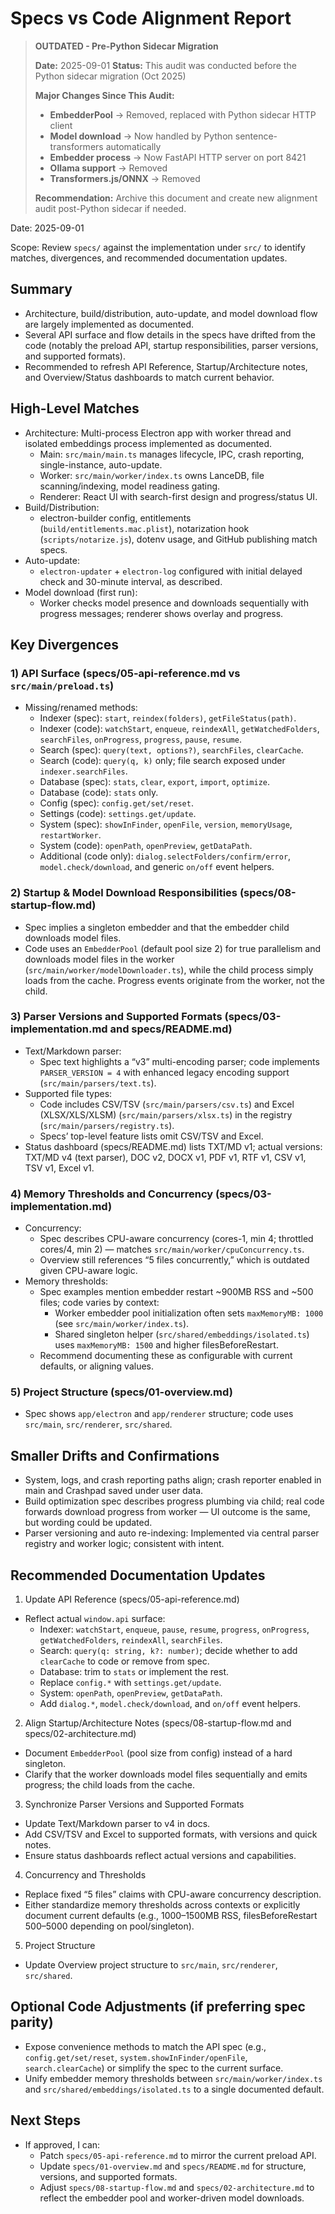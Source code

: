 # Specs vs Code Alignment Report

> **OUTDATED - Pre-Python Sidecar Migration**
>
> **Date:** 2025-09-01
> **Status:** This audit was conducted before the Python sidecar migration (Oct 2025)
>
> **Major Changes Since This Audit:**
> - **EmbedderPool** → Removed, replaced with Python sidecar HTTP client
> - **Model download** → Now handled by Python sentence-transformers automatically
> - **Embedder process** → Now FastAPI HTTP server on port 8421
> - **Ollama support** → Removed
> - **Transformers.js/ONNX** → Removed
>
> **Recommendation:** Archive this document and create new alignment audit post-Python sidecar if needed.

Date: 2025-09-01

Scope: Review `specs/` against the implementation under `src/` to identify matches, divergences, and recommended documentation updates.

## Summary

- Architecture, build/distribution, auto-update, and model download flow are largely implemented as documented.
- Several API surface and flow details in the specs have drifted from the code (notably the preload API, startup responsibilities, parser versions, and supported formats).
- Recommended to refresh API Reference, Startup/Architecture notes, and Overview/Status dashboards to match current behavior.

## High-Level Matches

- Architecture: Multi-process Electron app with worker thread and isolated embeddings process implemented as documented.
  - Main: `src/main/main.ts` manages lifecycle, IPC, crash reporting, single-instance, auto-update.
  - Worker: `src/main/worker/index.ts` owns LanceDB, file scanning/indexing, model readiness gating.
  - Renderer: React UI with search-first design and progress/status UI.
- Build/Distribution:
  - electron-builder config, entitlements (`build/entitlements.mac.plist`), notarization hook (`scripts/notarize.js`), dotenv usage, and GitHub publishing match specs.
- Auto-update:
  - `electron-updater` + `electron-log` configured with initial delayed check and 30-minute interval, as described.
- Model download (first run):
  - Worker checks model presence and downloads sequentially with progress messages; renderer shows overlay and progress.

## Key Divergences

### 1) API Surface (specs/05-api-reference.md vs `src/main/preload.ts`)

- Missing/renamed methods:
  - Indexer (spec): `start`, `reindex(folders)`, `getFileStatus(path)`.
  - Indexer (code): `watchStart`, `enqueue`, `reindexAll`, `getWatchedFolders`, `searchFiles`, `onProgress`, `progress`, `pause`, `resume`.
  - Search (spec): `query(text, options?)`, `searchFiles`, `clearCache`.
  - Search (code): `query(q, k)` only; file search exposed under `indexer.searchFiles`.
  - Database (spec): `stats`, `clear`, `export`, `import`, `optimize`.
  - Database (code): `stats` only.
  - Config (spec): `config.get/set/reset`.
  - Settings (code): `settings.get/update`.
  - System (spec): `showInFinder`, `openFile`, `version`, `memoryUsage`, `restartWorker`.
  - System (code): `openPath`, `openPreview`, `getDataPath`.
  - Additional (code only): `dialog.selectFolders/confirm/error`, `model.check/download`, and generic `on/off` event helpers.

### 2) Startup & Model Download Responsibilities (specs/08-startup-flow.md)

- Spec implies a singleton embedder and that the embedder child downloads model files.
- Code uses an `EmbedderPool` (default pool size 2) for true parallelism and downloads model files in the worker (`src/main/worker/modelDownloader.ts`), while the child process simply loads from the cache. Progress events originate from the worker, not the child.

### 3) Parser Versions and Supported Formats (specs/03-implementation.md and specs/README.md)

- Text/Markdown parser:
  - Spec text highlights a “v3” multi-encoding parser; code implements `PARSER_VERSION = 4` with enhanced legacy encoding support (`src/main/parsers/text.ts`).
- Supported file types:
  - Code includes CSV/TSV (`src/main/parsers/csv.ts`) and Excel (XLSX/XLS/XLSM) (`src/main/parsers/xlsx.ts`) in the registry (`src/main/parsers/registry.ts`).
  - Specs’ top-level feature lists omit CSV/TSV and Excel.
- Status dashboard (specs/README.md) lists TXT/MD v1; actual versions: TXT/MD v4 (text parser), DOC v2, DOCX v1, PDF v1, RTF v1, CSV v1, TSV v1, Excel v1.

### 4) Memory Thresholds and Concurrency (specs/03-implementation.md)

- Concurrency:
  - Spec describes CPU-aware concurrency (cores-1, min 4; throttled cores/4, min 2) — matches `src/main/worker/cpuConcurrency.ts`.
  - Overview still references “5 files concurrently,” which is outdated given CPU-aware logic.
- Memory thresholds:
  - Spec examples mention embedder restart ~900MB RSS and ~500 files; code varies by context:
    - Worker embedder pool initialization often sets `maxMemoryMB: 1000` (see `src/main/worker/index.ts`).
    - Shared singleton helper (`src/shared/embeddings/isolated.ts`) uses `maxMemoryMB: 1500` and higher filesBeforeRestart.
  - Recommend documenting these as configurable with current defaults, or aligning values.

### 5) Project Structure (specs/01-overview.md)

- Spec shows `app/electron` and `app/renderer` structure; code uses `src/main`, `src/renderer`, `src/shared`.

## Smaller Drifts and Confirmations

- System, logs, and crash reporting paths align; crash reporter enabled in main and Crashpad saved under user data.
- Build optimization spec describes progress plumbing via child; real code forwards download progress from worker — UI outcome is the same, but wording could be updated.
- Parser versioning and auto re-indexing: Implemented via central parser registry and worker logic; consistent with intent.

## Recommended Documentation Updates

1) Update API Reference (specs/05-api-reference.md)
- Reflect actual `window.api` surface:
  - Indexer: `watchStart`, `enqueue`, `pause`, `resume`, `progress`, `onProgress`, `getWatchedFolders`, `reindexAll`, `searchFiles`.
  - Search: `query(q: string, k?: number)`; decide whether to add `clearCache` to code or remove from spec.
  - Database: trim to `stats` or implement the rest.
  - Replace `config.*` with `settings.get/update`.
  - System: `openPath`, `openPreview`, `getDataPath`.
  - Add `dialog.*`, `model.check/download`, and `on/off` event helpers.

2) Align Startup/Architecture Notes (specs/08-startup-flow.md and specs/02-architecture.md)
- Document `EmbedderPool` (pool size from config) instead of a hard singleton.
- Clarify that the worker downloads model files sequentially and emits progress; the child loads from the cache.

3) Synchronize Parser Versions and Supported Formats
- Update Text/Markdown parser to v4 in docs.
- Add CSV/TSV and Excel to supported formats, with versions and quick notes.
- Ensure status dashboards reflect actual versions and capabilities.

4) Concurrency and Thresholds
- Replace fixed “5 files” claims with CPU-aware concurrency description.
- Either standardize memory thresholds across contexts or explicitly document current defaults (e.g., 1000–1500MB RSS, filesBeforeRestart 500–5000 depending on pool/singleton).

5) Project Structure
- Update Overview project structure to `src/main`, `src/renderer`, `src/shared`.

## Optional Code Adjustments (if preferring spec parity)

- Expose convenience methods to match the API spec (e.g., `config.get/set/reset`, `system.showInFinder/openFile`, `search.clearCache`) or simplify the spec to the current surface.
- Unify embedder memory thresholds between `src/main/worker/index.ts` and `src/shared/embeddings/isolated.ts` to a single documented default.

## Next Steps

- If approved, I can:
  - Patch `specs/05-api-reference.md` to mirror the current preload API.
  - Update `specs/01-overview.md` and `specs/README.md` for structure, versions, and supported formats.
  - Adjust `specs/08-startup-flow.md` and `specs/02-architecture.md` to reflect the embedder pool and worker-driven model downloads.

